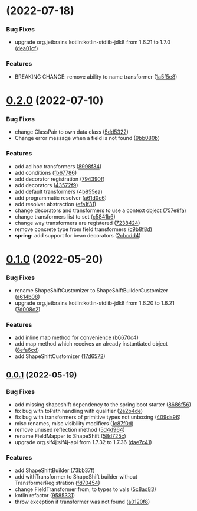# [](https://github.com/krud-dev/shapeshift/compare/v0.2.0...v) (2022-07-18)


### Bug Fixes

* upgrade org.jetbrains.kotlin:kotlin-stdlib-jdk8 from 1.6.21 to 1.7.0 ([dea01cf](https://github.com/krud-dev/shapeshift/commit/dea01cfdb6e9c4561076b0c92dc816262ff9c5d5))


### Features

* BREAKING CHANGE: remove ability to name transformer ([1a5f5e8](https://github.com/krud-dev/shapeshift/commit/1a5f5e895e1e448d24145ee275f9b9fea27a7f00))



# [0.2.0](https://github.com/krud-dev/shapeshift/compare/v0.1.0...v0.2.0) (2022-07-10)


### Bug Fixes

* change ClassPair to own data class ([5dd5322](https://github.com/krud-dev/shapeshift/commit/5dd532231ad6238bc67240d56cbda4af566bbbf4))
* Change error message when a field is not found ([9bb080b](https://github.com/krud-dev/shapeshift/commit/9bb080b15be59be685cc99f0ae5e407e2ec444ef))


### Features

* add ad hoc transformers ([8998f34](https://github.com/krud-dev/shapeshift/commit/8998f347d89aca0aa3aaf70689a073f473eace01))
* add conditions ([fb67786](https://github.com/krud-dev/shapeshift/commit/fb677863ed29151006389942738fce72b928f71d))
* add decorator registration ([794390f](https://github.com/krud-dev/shapeshift/commit/794390f2287f1977dbf0118c203fe8e9ab581f9f))
* add decorators ([43572f9](https://github.com/krud-dev/shapeshift/commit/43572f9f8c0507a4d38c9935c1d9bcbf2f9976cd))
* add default transformers ([4b855ea](https://github.com/krud-dev/shapeshift/commit/4b855ea2e13d5295367b3701f6dade3f2663dac3))
* add programmatic resolver ([a61d0c6](https://github.com/krud-dev/shapeshift/commit/a61d0c64e8353d5fcc65a9f01265197ab4efd578))
* add resolver abstraction ([efa1f31](https://github.com/krud-dev/shapeshift/commit/efa1f31545d9745c92dc6e92ef71ddbed49778c4))
* change decorators and transformers to use a context object ([757e8fa](https://github.com/krud-dev/shapeshift/commit/757e8fad7ecb4e2cf279568225c618723c9b2f1d))
* change transformers list to set ([c5841b6](https://github.com/krud-dev/shapeshift/commit/c5841b69414f28af8386625a650061c5517f2d9b))
* change way transformers are registered ([7238424](https://github.com/krud-dev/shapeshift/commit/7238424d234e0350c6c19eb76f3674271d827770))
* remove concrete type from field transformers ([c9b8f8d](https://github.com/krud-dev/shapeshift/commit/c9b8f8d27ca486c52d63f977a288a59c297229ac))
* **spring:** add support for bean decorators ([2cbcdd4](https://github.com/krud-dev/shapeshift/commit/2cbcdd450551f6826979f07f93c17b00c64c1c4b))



# [0.1.0](https://github.com/krud-dev/shapeshift/compare/v0.0.1...v0.1.0) (2022-05-20)


### Bug Fixes

* rename ShapeShiftCustomizer to ShapeShiftBuilderCustomizer ([a614b08](https://github.com/krud-dev/shapeshift/commit/a614b08d1b818ee0618bc922dd4001588ac9f7d3))
* upgrade org.jetbrains.kotlin:kotlin-stdlib-jdk8 from 1.6.20 to 1.6.21 ([7d008c2](https://github.com/krud-dev/shapeshift/commit/7d008c272bf3373e5da91f6a8ac68fb700bacc01))


### Features

* add inline map method for convenience ([b6670c4](https://github.com/krud-dev/shapeshift/commit/b6670c47011d47617f232e51d9e2a628d8143816))
* add map method which receives an already instantiated object ([8efa6cd](https://github.com/krud-dev/shapeshift/commit/8efa6cdc5cddfd198635585f6446234cc4580c5b))
* add ShapeShiftCustomizer ([17d6572](https://github.com/krud-dev/shapeshift/commit/17d6572a8ad8e1e33a448a0ab921ecbfe2c081cf))



## [0.0.1](https://github.com/krud-dev/shapeshift/compare/9585331c42d8ced5db7bce17fd38bdc364d990d7...v0.0.1) (2022-05-19)


### Bug Fixes

* add missing shapeshift dependency to the spring boot starter ([8686f56](https://github.com/krud-dev/shapeshift/commit/8686f564e7196dbc19fb8b6089fd0df3341bb72c))
* fix bug with toPath handling with qualifier ([2a2b4de](https://github.com/krud-dev/shapeshift/commit/2a2b4de401fd670828492c4aa13e784c5393ca78))
* fix bug with transformers of primitive types not unboxing ([409da96](https://github.com/krud-dev/shapeshift/commit/409da964c5c5e4f757efc70143e946fd4e7471ee))
* misc renames, misc visibility modifiers ([1c87f0d](https://github.com/krud-dev/shapeshift/commit/1c87f0d1c154f9c9066c5f0a154cccd7008d486d))
* remove unused reflection method ([5d4d964](https://github.com/krud-dev/shapeshift/commit/5d4d9648d611a91df4d27a11dbdb122af1cac981))
* rename FieldMapper to ShapeShift ([58d725c](https://github.com/krud-dev/shapeshift/commit/58d725cf866ad54a7e1216c2ffdd3977bdfafa8b))
* upgrade org.slf4j:slf4j-api from 1.7.32 to 1.7.36 ([dae7c41](https://github.com/krud-dev/shapeshift/commit/dae7c41d88feafa963fbddcea66d8a80af8193c7))


### Features

* add ShapeShiftBuilder ([73bb37f](https://github.com/krud-dev/shapeshift/commit/73bb37f5142282fdb317b0c19defc7a920c53bef))
* add withTransformer to ShapeShift builder without TransformerRegistration ([fd70454](https://github.com/krud-dev/shapeshift/commit/fd70454deb34071bce54b22a8a0aa213a066f352))
* change FieldTransformer from, to types to vals ([5c8ad83](https://github.com/krud-dev/shapeshift/commit/5c8ad83744d0e05f01313ba2c0049fafdad20965))
* kotlin refactor ([9585331](https://github.com/krud-dev/shapeshift/commit/9585331c42d8ced5db7bce17fd38bdc364d990d7))
* throw exception if transformer was not found ([a0120f8](https://github.com/krud-dev/shapeshift/commit/a0120f8d798d4361d61bd729cf526622cdec1643))



